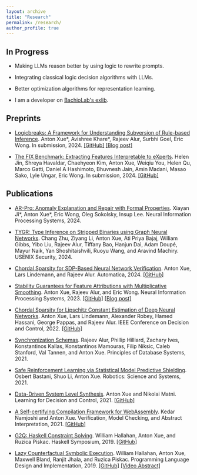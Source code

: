 ```yaml
---
layout: archive
title: "Research"
permalink: /research/
author_profile: true
---
```


## In Progress

* Making LLMs reason better by using logic to rewrite prompts.

* Integrating classical logic decision algorithms with LLMs.

* Better optimization algorithms for representation learning.

* I am a developer on [BachioLab's exlib](https://github.com/BrachioLab/exlib).


## Preprints

* [Logicbreaks: A Framework for Understanding Subversion of Rule-based Inference](https://arxiv.org/abs/2407.00075).
Anton Xue\*, Avishree Khare\*, Rajeev Alur, Surbhi Goel, Eric Wong.
In submission, 2024.
[[GitHub]](https://github.com/AntonXue/tf_logic)
[[Blog post]](https://debugml.github.io/logicbreaks/)

* [The FIX Benchmark: Extracting Features Interpretable to eXperts](https://arxiv.org/abs/2409.13684).
Helen Jin, Shreya Havaldar, Chaehyeon Kim, Anton Xue, Weiqiu You, Helen Qu, Marco Gatti, Daniel A Hashimoto, Bhuvnesh Jain, Amin Madani, Masao Sako, Lyle Ungar, Eric Wong.
In submission, 2024.
[[GitHub]](https://github.com/BrachioLab/exlib)

<!--
* [GTX: Ground Truth eXplanation Dataset](/files/papers/ji2023gtx.pdf).
Xiayan Ji, Anton Xue, Rajeev Alur, Oleg Sokolsky, Insup Lee, Eric Wong.
Submitted, 2023.
[[GitHub]](https://github.com/xjiae/HDDDS)
-->

## Publications
* [AR-Pro: Anomaly Explanation and Repair with Formal Properties](/files/papers/ji2024arpro.pdf).
Xiayan Ji\*, Anton Xue\*, Eric Wong, Oleg Sokolsky, Insup Lee.
Neural Information Processing Systems, 2024.

* [TYGR: Type Inference on Stripped Binaries using Graph Neural Networks](https://www.cis.upenn.edu/~alur/Usenix-Security24.pdf).
Chang Zhu, Ziyang Li, Anton Xue, Ati Priya Bajaj, William Gibbs, Yibo Liu, Rajeev Alur, Tiffany Bao, Hanjun Dai, Adam Doupé, Mayur Naik, Yan Shoshitaishvili, Ruoyu Wang, and Aravind Machiry.
USENIX Security, 2024.

* [Chordal Sparsity for SDP-Based Neural Network Verification](https://arxiv.org/abs/2206.03482).
Anton Xue, Lars Lindemann, and Rajeev Alur.
Automatica, 2024.
[[GitHub]](https://github.com/AntonXue/nn-sdp/)

* [Stability Guarantees for Feature Attributions with Multiplicative Smoothing](https://arxiv.org/abs/2307.05902).
Anton Xue, Rajeev Alur, and Eric Wong.
Neural Information Processing Systems, 2023.
[[GitHub]](https://github.com/debugml/mus)
[[Blog post]](https://debugml.github.io/multiplicative-smoothing/)

* [Chordal Sparsity for Lipschitz Constant Estimation of Deep Neural Networks](https://arxiv.org/abs/2204.00846).
Anton Xue, Lars Lindemann, Alexander Robey, Hamed Hassani, George Pappas, and Rajeev Alur.
IEEE Conference on Decision and Control, 2022.
[[GitHub]](https://github.com/AntonXue/chordal-lipsdp)

* [Synchronization Schemas](/files/papers/alur2021synchronization.pdf).
Rajeev Alur, Phillip Hilliard, Zachary Ives, Konstantinos Kallas, Konstantinos Mamouras, Filip Niksic, Caleb Stanford, Val Tannen, and Anton Xue.
Principles of Database Systems, 2021.

* [Safe Reinforcement Learning via Statistical Model Predictive Shielding](/files/papers/bastani2021safe.pdf).
Osbert Bastani, Shuo Li, Anton Xue.
Robotics: Science and Systems, 2021.

* [Data-Driven System Level Synthesis](https://arxiv.org/abs/2011.10674).
Anton Xue and Nikolai Matni.
Learning for Decision and Control, 2021.
[[GitHub]](https://github.com/unstable-zeros/data-driven-sls)

* [A Self-certifying Compilation Framework for WebAssembly](/files/papers/namjoshi2021self.pdf).
Kedar Namjoshi and Anton Xue.
Verification, Model Checking, and Abstract Interpretation, 2021.
[[GitHub]](https://github.com/nokia/web-assembly-self-certifying-compilation-framework)

* [G2Q: Haskell Constraint Solving](/files/papers/hallahan2019g2q.pdf).
William Hallahan, Anton Xue, and Ruzica Piskac.
Haskell Symposium, 2019.
[[GitHub]](https://github.com/BillHallahan/G2)

* [Lazy Counterfactual Symbolic Execution](/files/papers/hallahan2019lazy.pdf).
William Hallahan, Anton Xue, Maxwell Bland, Ranjit Jhala, and Ruzica Piskac.
Programming Language Design and Implementation, 2019.
[[GitHub]](https://github.com/BillHallahan/G2)
[[Video Abstract]](https://www.youtube.com/watch?v=zm08WsaxOlk)

